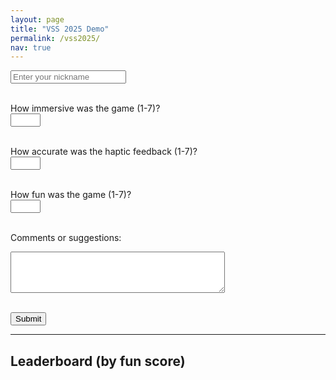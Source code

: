 ```yaml
---
layout: page
title: "VSS 2025 Demo"
permalink: /vss2025/
nav: true
---
```

<div id="questionnaire-container">
  <form id="uxr-form">
  <input type="text" name="username" placeholder="Enter your nickname" required><br><br>

  <label>How immersive was the game (1-7)?</label><br>
  <input type="number" name="immersion" min="1" max="7" required><br><br>

  <label>How accurate was the haptic feedback (1-7)?</label><br>
  <input type="number" name="haptics" min="1" max="7" required><br><br>

  <label>How fun was the game (1-7)?</label><br>
  <input type="number" name="fun" min="1" max="7" required><br><br>

  <label>Comments or suggestions:</label><br>
  <textarea name="comments" rows="4" cols="40"></textarea><br><br>

  <button type="submit">Submit</button>
</form>

<div id="thanks-message" style="display:none;">Thanks for submitting!</div>
<hr>
<h2>Leaderboard (by fun score)</h2>
<ul id="leaderboard-list"></ul>

</div>

<script type="module">
  console.log("Firebase UXR script loaded");

  // Import the functions you need from the SDKs you need
  import { initializeApp } from "https://www.gstatic.com/firebasejs/11.6.1/firebase-app.js";
  import { getAnalytics } from "https://www.gstatic.com/firebasejs/11.6.1/firebase-analytics.js";
  import { getFirestore, collection, addDoc, query, orderBy, limit, onSnapshot } from "https://www.gstatic.com/firebasejs/11.6.1/firebase-firestore.js";

  // TODO: Add SDKs for Firebase products that you want to use
  // https://firebase.google.com/docs/web/setup#available-libraries

  // Your web app's Firebase configuration
  // For Firebase JS SDK v7.20.0 and later, measurementId is optional
  const firebaseConfig = {
    apiKey: "AIzaSyDtSZ8aivPwnVvRVGzT-V9Q03E8vm7XIn0",
    authDomain: "vss-vr-uxr.firebaseapp.com",
    projectId: "vss-vr-uxr",
    storageBucket: "vss-vr-uxr.firebasestorage.app",
    messagingSenderId: "664432970737",
    appId: "1:664432970737:web:c32f5e7ea5510a07665250",
    measurementId: "G-H2K1RKJ78P"
  };

  // Initialize Firebase
  const app = initializeApp(firebaseConfig);
  const db = getAnalytics(app);

  // Handle form submission
  document.getElementById("uxr-form").addEventListener("submit", async function(e) {
    e.preventDefault();
    const form = e.target;

    try {
      await addDoc(collection(db, "questionnaire"), {
        username: form.username.value,
        immersion: parseInt(form.immersion.value),
        haptics: parseInt(form.haptics.value),
        fun: parseInt(form.fun.value),
        comments: form.comments.value,
        submittedAt: new Date()
      });

      form.reset();
      document.getElementById("thanks-message").style.display = "block";
    } catch (err) {
      console.error("Submission error:", err);
    }
  });

  // Display leaderboard
  const leaderboardList = document.getElementById("leaderboard-list");
  const q = query(collection(db, "questionnaire"), orderBy("fun", "desc"), limit(10));

  onSnapshot(q, (snapshot) => {
    leaderboardList.innerHTML = "";
    snapshot.forEach((doc) => {
      const data = doc.data();
      const li = document.createElement("li");
      li.textContent = `${data.username}: fun score ${data.fun}`;
      leaderboardList.appendChild(li);
    });
  });
</script>
